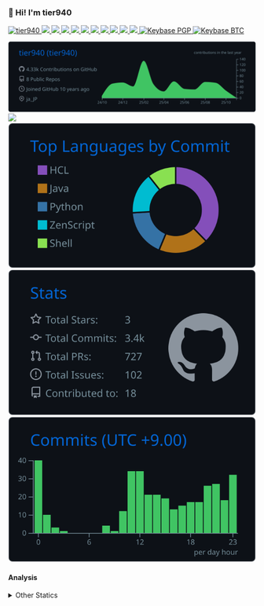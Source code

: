 ### 👋 Hi! I'm tier940

<p align="left"> 
  <a href="https://github.com/tier940/tier940/">
    <img src="https://komarev.com/ghpvc/?username=tier940" alt="tier940" />
  </a>
  <a href="http://twitter.com/tier940">
    <img height="20" src="https://img.shields.io/twitter/follow/tier940?label=Twitter&logo=twitter&style=flat" />
  </a>
  <a href="https://github.com/tier940">
    <img height="20" src="https://img.shields.io/github/followers/tier940?label=follow&logo=github&style=flat" />
  </a>
  <a href="https://www.reddit.com/user/tier940">
    <img height="20" src="https://img.shields.io/reddit/user-karma/combined/tier940?label=Reddit&logo=reddit&style=flat" />
  </a>
  <a href="https://stackoverflow.com/users/17317833/tier940">
    <img height="20" src="https://img.shields.io/stackexchange/stackoverflow/r/17317833?label=StackOverflow&logo=stack-overflow&style=flat" />
  </a>
  <a href="https://zenn.dev/tier940">
    <img height="20" src="https://zenn.badge.nikaera.com/s/tier940/likes" />
  </a>
  <a href="https://zenn.dev/tier940">
    <img height="20" src="https://zenn.badge.nikaera.com/s/tier940/followers" />
  </a>
  <a href="https://zenn.dev/tier940">
    <img height="20" src="https://zenn.badge.nikaera.com/s/tier940/articles" />
  </a>
  <a href="http://qiita.com/tier940">
    <img height="20" src="https://qiita-badge.apiapi.app/s/tier940/posts.svg" />
  </a>
  <a href="http://qiita.com/tier940">
    <img height="20" src="https://qiita-badge.apiapi.app/s/tier940/contributions.svg" />
  </a>
  <a href="https://github.com/tier940/tier940/">
    <img height="20" src="https://github.com/tier940/tier940/actions/workflows/main.yml/badge.svg" />
  </a>
  <a href="https://keybase.io/tier940">
    <img alt="Keybase PGP" src="https://img.shields.io/keybase/pgp/tier940">
  </a>
  <a href="https://keybase.io/tier940">
    <img alt="Keybase BTC" src="https://img.shields.io/keybase/btc/tier940">
  </a>
</p>

[![](https://raw.githubusercontent.com/tier940/tier940/main/profile-summary-card-output/github_dark/0-profile-details.svg)](https://github.com/vn7n24fzkq/github-profile-summary-cards)
[![](https://raw.githubusercontent.com/tier940/tier940/main/profile-summary-card-output/github_dark/1-repos-per-language.svg)](https://github.com/vn7n24fzkq/github-profile-summary-cards) [![](https://raw.githubusercontent.com/tier940/tier940/main/profile-summary-card-output/github_dark/2-most-commit-language.svg)](https://github.com/vn7n24fzkq/github-profile-summary-cards)
[![](https://raw.githubusercontent.com/tier940/tier940/main/profile-summary-card-output/github_dark/3-stats.svg)](https://github.com/vn7n24fzkq/github-profile-summary-cards) [![](https://raw.githubusercontent.com/tier940/tier940/main/profile-summary-card-output/github_dark/4-productive-time.svg)](https://github.com/vn7n24fzkq/github-profile-summary-cards)


#### Analysis
<!-- <img height="150" src="https://github.com/tier940/tier940/blob/master/images/stat.svg" alt="Alternative Text"/> -->

<details>
  <summary>Other Statics</summary>
  <!--START_SECTION:waka-->
![Code Time](http://img.shields.io/badge/Code%20Time-4%2C715%20hrs%2047%20mins-blue)

**🐱 My GitHub Data** 

> 📦 41.8 kB Used in GitHub's Storage 
 > 
> 💼 Opted to Hire
 > 
> 📜 11 Public Repositories 
 > 
> 🔑 6 Private Repositories 
 > 
**I'm an Early 🐤** 

```text
🌞 Morning                3316 commits        ████░░░░░░░░░░░░░░░░░░░░░   16.83 % 
🌆 Daytime                7071 commits        █████████░░░░░░░░░░░░░░░░   35.88 % 
🌃 Evening                7287 commits        █████████░░░░░░░░░░░░░░░░   36.98 % 
🌙 Night                  2031 commits        ███░░░░░░░░░░░░░░░░░░░░░░   10.31 % 
```
📅 **I'm Most Productive on Sunday** 

```text
Monday                   2060 commits        ███░░░░░░░░░░░░░░░░░░░░░░   10.45 % 
Tuesday                  3131 commits        ████░░░░░░░░░░░░░░░░░░░░░   15.89 % 
Wednesday                2543 commits        ███░░░░░░░░░░░░░░░░░░░░░░   12.91 % 
Thursday                 1890 commits        ██░░░░░░░░░░░░░░░░░░░░░░░   09.59 % 
Friday                   2797 commits        ████░░░░░░░░░░░░░░░░░░░░░   14.19 % 
Saturday                 3626 commits        █████░░░░░░░░░░░░░░░░░░░░   18.40 % 
Sunday                   3658 commits        █████░░░░░░░░░░░░░░░░░░░░   18.56 % 
```


📊 **This Week I Spent My Time On** 

```text
🕑︎ Time Zone: Asia/Tokyo

💬 Programming Languages: 
Other                    30 hrs 49 mins      ██████████████████░░░░░░░   71.60 % 
Markdown                 5 hrs 53 mins       ███░░░░░░░░░░░░░░░░░░░░░░   13.69 % 
YAML                     2 hrs 6 mins        █░░░░░░░░░░░░░░░░░░░░░░░░   04.90 % 
INI                      2 hrs 2 mins        █░░░░░░░░░░░░░░░░░░░░░░░░   04.76 % 
Java                     1 hr 12 mins        █░░░░░░░░░░░░░░░░░░░░░░░░   02.79 % 

🔥 Editors: 
Chrome                   33 hrs 43 mins      ████████████████████░░░░░   78.36 % 
VS Code                  9 hrs 9 mins        █████░░░░░░░░░░░░░░░░░░░░   21.28 % 
IntelliJ IDEA            9 mins              ░░░░░░░░░░░░░░░░░░░░░░░░░   00.36 % 

💻 Operating System: 
Windows                  34 hrs 26 mins      ████████████████████░░░░░   80.01 % 
Linux                    6 hrs 31 mins       ████░░░░░░░░░░░░░░░░░░░░░   15.17 % 
Mac                      2 hrs               █░░░░░░░░░░░░░░░░░░░░░░░░   04.68 % 
Unknown OS               3 mins              ░░░░░░░░░░░░░░░░░░░░░░░░░   00.14 % 
```

**I Mostly Code in Java** 

```text
Java                     17 repos            █████████████░░░░░░░░░░░░   53.12 % 
ZenScript                3 repos             ██░░░░░░░░░░░░░░░░░░░░░░░   09.38 % 
Shell                    2 repos             ██░░░░░░░░░░░░░░░░░░░░░░░   06.25 % 
Python                   2 repos             ██░░░░░░░░░░░░░░░░░░░░░░░   06.25 % 
HTML                     1 repo              █░░░░░░░░░░░░░░░░░░░░░░░░   03.12 % 
```



**Timeline**

![Lines of Code chart](https://raw.githubusercontent.com/tier940/tier940/main/assets/bar_graph.png)


 Last Updated on 04/11/2024 01:35:16 UTC
<!--END_SECTION:waka-->
</details>
